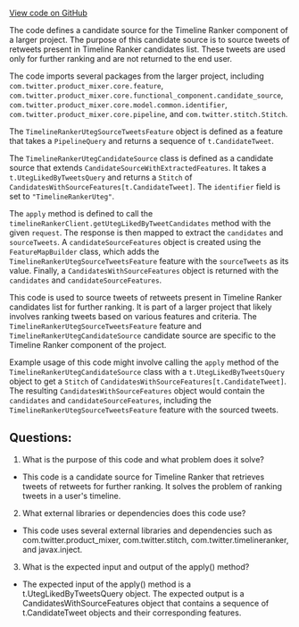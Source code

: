 [View code on GitHub](https://github.com/misbahsy/the-algorithm/product-mixer/component-library/src/main/scala/com/twitter/product_mixer/component_library/candidate_source/timeline_ranker/TimelineRankerUtegCandidateSource.scala)

The code defines a candidate source for the Timeline Ranker component of a larger project. The purpose of this candidate source is to source tweets of retweets present in Timeline Ranker candidates list. These tweets are used only for further ranking and are not returned to the end user. 

The code imports several packages from the larger project, including `com.twitter.product_mixer.core.feature`, `com.twitter.product_mixer.core.functional_component.candidate_source`, `com.twitter.product_mixer.core.model.common.identifier`, `com.twitter.product_mixer.core.pipeline`, and `com.twitter.stitch.Stitch`. 

The `TimelineRankerUtegSourceTweetsFeature` object is defined as a feature that takes a `PipelineQuery` and returns a sequence of `t.CandidateTweet`. 

The `TimelineRankerUtegCandidateSource` class is defined as a candidate source that extends `CandidateSourceWithExtractedFeatures`. It takes a `t.UtegLikedByTweetsQuery` and returns a `Stitch` of `CandidatesWithSourceFeatures[t.CandidateTweet]`. The `identifier` field is set to `"TimelineRankerUteg"`. 

The `apply` method is defined to call the `timelineRankerClient.getUtegLikedByTweetCandidates` method with the given `request`. The response is then mapped to extract the `candidates` and `sourceTweets`. A `candidateSourceFeatures` object is created using the `FeatureMapBuilder` class, which adds the `TimelineRankerUtegSourceTweetsFeature` feature with the `sourceTweets` as its value. Finally, a `CandidatesWithSourceFeatures` object is returned with the `candidates` and `candidateSourceFeatures`. 

This code is used to source tweets of retweets present in Timeline Ranker candidates list for further ranking. It is part of a larger project that likely involves ranking tweets based on various features and criteria. The `TimelineRankerUtegSourceTweetsFeature` feature and `TimelineRankerUtegCandidateSource` candidate source are specific to the Timeline Ranker component of the project. 

Example usage of this code might involve calling the `apply` method of the `TimelineRankerUtegCandidateSource` class with a `t.UtegLikedByTweetsQuery` object to get a `Stitch` of `CandidatesWithSourceFeatures[t.CandidateTweet]`. The resulting `CandidatesWithSourceFeatures` object would contain the `candidates` and `candidateSourceFeatures`, including the `TimelineRankerUtegSourceTweetsFeature` feature with the sourced tweets.
## Questions: 
 1. What is the purpose of this code and what problem does it solve?
- This code is a candidate source for Timeline Ranker that retrieves tweets of retweets for further ranking. It solves the problem of ranking tweets in a user's timeline.

2. What external libraries or dependencies does this code use?
- This code uses several external libraries and dependencies such as com.twitter.product_mixer, com.twitter.stitch, com.twitter.timelineranker, and javax.inject.

3. What is the expected input and output of the apply() method?
- The expected input of the apply() method is a t.UtegLikedByTweetsQuery object. The expected output is a CandidatesWithSourceFeatures object that contains a sequence of t.CandidateTweet objects and their corresponding features.